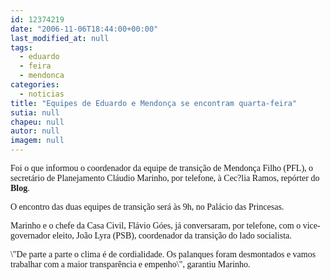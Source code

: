 ```yaml
---
id: 12374219
date: "2006-11-06T18:44:00+00:00"
last_modified_at: null
tags:
  - eduardo
  - feira
  - mendonca
categories:
  - noticias
title: "Equipes de Eduardo e Mendonça se encontram quarta-feira"
sutia: null
chapeu: null
autor: null
imagem: null
---
```

<p><P><FONT face=Verdana>Foi o que informou o coordenador da equipe de transição de Mendonça Filho (PFL), o secretário de Planejamento Cláudio Marinho, por telefone, à Cec?lia Ramos, repórter do <STRONG>Blog</STRONG>.</FONT></P></p>
<p><P><FONT face=Verdana>O encontro das duas equipes de transição será às 9h, no Palácio das Princesas. </FONT></P></p>
<p><P><FONT face=Verdana>Marinho e o chefe da Casa Civil, Flávio Góes, já conversaram, por telefone, com&nbsp;o vice-governador eleito, João Lyra (PSB), coordenador da transição do lado socialista.</FONT></P></p>
<p><P><FONT face=Verdana>\"De parte a parte o clima é de cordialidade. Os palanques foram desmontados e vamos trabalhar com a maior transparência e empenho\",&nbsp;garantiu Marinho.</FONT></P> </p>

